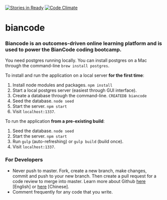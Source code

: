 [![Stories in Ready](https://badge.waffle.io/polarizing/biancode.png?label=ready&title=Ready)](https://waffle.io/polarizing/biancode)
[![Code Climate](https://codeclimate.com/github/polarizing/biancode/badges/gpa.svg)](https://codeclimate.com/github/polarizing/biancode)
# biancode

### Biancode is an outcomes-driven online learning platform and is used to power the BianCode coding bootcamp.

You need postgres running locally. You can install postgres on a Mac through the command-line ```brew install postgres```.

To install and run the application on a local server **for the first time**:

1. Install node modules and packages. ```npm install```
2. Start a local postgres server (easiest through GUI interface). 
3. Create a database through the command-line. ```CREATEDB biancode```
4. Seed the database. ```node seed```
5. Start the server. ```npm start```
6. Visit ```localhost:1337```.

To run the application **from a pre-existing build**:

1. Seed the database. ```node seed```
2. Start the server. ```npm start```
3. Run ```gulp``` (auto-refreshing) or ```gulp build``` (build once).
4. Visit ```localhost:1337```.

### For Developers
- Never push to master. Fork, create a new branch, make changes, commit and push to your new branch. Then create a pull request for a code review to merge into master. Learn more about Github [here](https://try.github.io/levels/1/challenges/1) [English] or [here](https://www.zhihu.com/question/20070065) [Chinese].
- Comment frequently for any code that you write.
